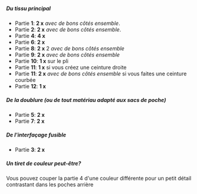 ##### Du tissu principal

-   Partie **1**: **2 x** *avec de bons côtés ensemble*.
-   Partie **2**: **2 x** *avec de bons côtés ensemble*.
-   Partie **4**: **4 x**
-   Partie **6**: **2 x**
-   Partie **8**: **2 x** 2 *avec de bons côtés ensemble*
-   Partie **9**: **2 x** *avec de bons côtés ensemble*
-   Partie **10**: **1 x** sur le pli
-   Partie **11**: **1 x** si vous créez une ceinture droite
-   Partie **11**: **2 x** *avec de bons côtés ensemble* si vous faites une ceinture courbée
-   Partie **12**: **1 x**

##### De la doublure (ou de tout matériau adapté aux sacs de poche)

-   Partie **5**: **2 x**
-   Partie **7**: **2 x**

##### De l'interfaçage fusible

-   Partie **3**: **2 x**

<Tip>

##### Un tiret de couleur peut-être?

Vous pouvez couper la partie 4 d'une couleur différente pour un petit détail contrastant dans les poches arrière

</Tip>
